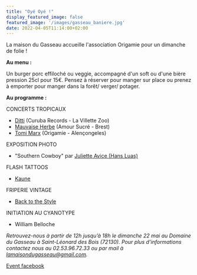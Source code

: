```yaml
---
title: "Oyé Oyé !"
display_featured_image: false
featured_image: '/images/gasseau_baniere.jpg'
date: 2022-04-05T11:14:00+02:00
---
```


La maison du Gasseau accueille l'association Origamie pour un dimanche de folie !

**Au menu :**

Un burger porc effiloché ou veggie, accompagné d'un soft ou d'une bière pression 25cl pour 15€. Pensez à réserver pour manger sur place ou prenez à emporter pour manger dans la forêt/ verger/ potager.

**Au programme :**

CONCERTS TROPICAUX

- [Ditti](https://www.facebook.com/dittimusic/) (Curuba Records - La Villette Zoo)
- [Mauvaise Herbe](https://www.facebook.com/profile.php?id=100063594937609
) (Amour Sucré - Brest)
- [Tomi Marx](https://www.facebook.com/tomimarxmusic) (Origamie - Alençongeles)

EXPOSITION PHOTO

 - "Southern Cowboy" par [Juliette Avice (Hans Luas)](https://julietteavice.format.com/)

FLASH TATTOOS
 - [Kaune](https://www.instagram.com/kaunedeglace/)
 
FRIPERIE VINTAGE

 - [Back to the Style](https://www.facebook.com/Backttstyle)

INITIATION AU CYANOTYPE
 - William Belloche


_Retrouvez-nous à partir de 12h jusqu’à 18h le dimanche 22 mai au Domaine du Gasseau à Saint-Léonard des Bois (72130)._
_Pour plus d'informations contactez nous au 02.53.96.72.33 ou par mail à lamaisondugasseau@gmail.com._

[Event facebook](https://www.facebook.com/events/505139917726150)